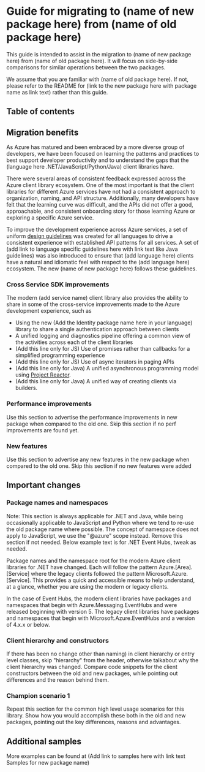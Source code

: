 # Guide for migrating to (name of new package here) from (name of old package here)

This guide is intended to assist in the migration to (name of new package here) from (name of old package here). It will focus on side-by-side comparisons for similar operations between the two packages.

We assume that you are familiar with (name of old package here). If not, please refer to the README for (link to the new package here with package name as link text) rather than this guide.

## Table of contents

## Migration benefits

As Azure has matured and been embraced by a more diverse group of developers, we have been focused on learning the patterns and practices to best support developer productivity and to understand the gaps that the (language here .NET/JavaScript/Python/Java) client libraries have.

There were several areas of consistent feedback expressed across the Azure client library ecosystem. One of the most important is that the client libraries for different Azure services have not had a consistent approach to organization, naming, and API structure. Additionally, many developers have felt that the learning curve was difficult, and the APIs did not offer a good, approachable, and consistent onboarding story for those learning Azure or exploring a specific Azure service.

To improve the development experience across Azure services, a set of uniform [design guidelines](https://azure.github.io/azure-sdk/general_introduction.html) was created for all languages to drive a consistent experience with established API patterns for all services. A set of (add link to language specific guidelines here with link text like Java guidelines) was also introduced to ensure that (add language here) clients have a natural and idiomatic feel with respect to the (add language here) ecosystem. The new (name of new package here) follows these guidelines.

### Cross Service SDK improvements

The modern (add service name) client library also provides the ability to share in some of the cross-service improvements made to the Azure development experience, such as

- Using the new (Add the Identity package name here in your language) library to share a single authentication approach between clients
- A unified logging and diagnostics pipeline offering a common view of the activities across each of the client libraries
- (Add this line only for JS) Use of promises rather than callbacks for a simplified programming experience
- (Add this line only for JS) Use of async iterators in paging APIs
- (Add this line only for Java) A unified asynchronous programming model using [Project Reactor](https://projectreactor.io/).
- (Add this line only for Java) A unified way of creating clients via builders.

### Performance improvements

Use this section to advertise the performance improvements in new package when compared to the old one. Skip this section if no perf improvements are found yet.

### New features

Use this section to advertise any new features in the new package when compared to the old one. Skip this section if no new features were added

## Important changes

### Package names and namespaces

Note: This section is always applicable for .NET and Java, while being occasionally applicable to JavaScript and Python where we tend to re-use the old package name where possible. The concept of namespace does not apply to JavaScript, we use the "@azure" scope instead. Remove this section if not needed. Below example text is for .NET Event Hubs, tweak as needed.

Package names and the namespace root for the modern Azure client libraries for .NET have changed. Each will follow the pattern Azure.[Area].[Service] where the legacy clients followed the pattern Microsoft.Azure.[Service]. This provides a quick and accessible means to help understand, at a glance, whether you are using the modern or legacy clients.

In the case of Event Hubs, the modern client libraries have packages and namespaces that begin with Azure.Messaging.EventHubs and were released beginning with version 5. The legacy client libraries have packages and namespaces that begin with Microsoft.Azure.EventHubs and a version of 4.x.x or below.

### Client hierarchy and constructors

If there has been no change other than naming) in client hierarchy or entry level classes, skip "hierarchy" from the header, otherwise talkabout why the client hierarchy was changed. Compare code snippets for the client constructors between the old and new packages, while pointing out differences and the reason behind them.

### Champion scenario 1

Repeat this section for the common high level usage scenarios for this library.
Show how you would accomplish these both in the old and new packages, pointing out the key differences, reasons and advantages.

## Additional samples

More examples can be found at (Add link to samples here with link text Samples for new package name)